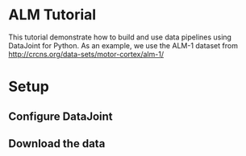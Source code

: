 # ALM Tutorial

This tutorial demonstrate how to build and use data pipelines using DataJoint for Python.  As an example, we use the ALM-1 dataset from http://crcns.org/data-sets/motor-cortex/alm-1/

# Setup
## Configure DataJoint

## Download the data

